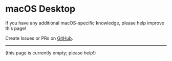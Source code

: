 # macOS Desktop

If you have any additional macOS-specific knowledge,
please help improve this page!

Create Issues or PRs on
[GitHub](https://github.com/bevy-cheatbook/bevy-cheatbook).

---

(this page is currently empty; please help!)
